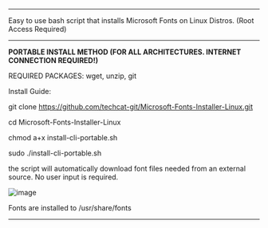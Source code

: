 ______________________________________________________________________________________________________________________________________________________
Easy to use bash script that installs Microsoft Fonts on Linux Distros.
(Root Access Required)
______________________________________________________________________________________________________________________________________________________
**PORTABLE INSTALL METHOD (FOR ALL ARCHITECTURES. INTERNET CONNECTION REQUIRED!)**

REQUIRED PACKAGES:
wget, unzip, git

Install Guide:

git clone https://github.com/techcat-git/Microsoft-Fonts-Installer-Linux.git

cd Microsoft-Fonts-Installer-Linux

chmod a+x install-cli-portable.sh

sudo ./install-cli-portable.sh

the script will automatically download font files needed from an external source. No user input is required.

![image](https://github.com/user-attachments/assets/0abdb1da-4837-4467-bd93-b2bfffe684c9)

Fonts are installed to /usr/share/fonts
______________________________________________________________________________________________________________________________________________________

